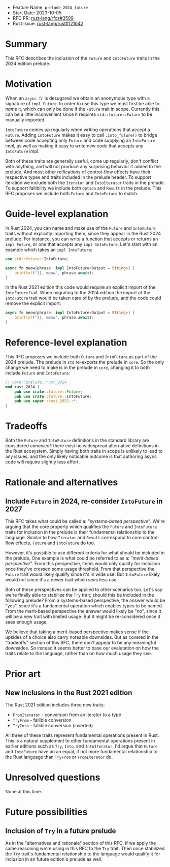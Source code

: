- Feature Name:  `prelude_2024_future`
- Start Date:  2023-10-05
- RFC PR: [rust-lang/rfcs#3509](https://github.com/rust-lang/rfcs/pull/3509)
- Rust Issue: [rust-lang/rust#121042](https://github.com/rust-lang/rust/issues/121042)

# Summary
[summary]: #summary

This RFC describes the inclusion of the `Future` and `IntoFuture` traits in the 2024 edition prelude.

# Motivation
[motivation]: #motivation

When an `async fn` is desugared we obtain an anonymous type with a signature of `impl Future`. In order to use this type we must first be able to _name_ it, which can only be done if the  `Future` trait in scope. Currently this can be a little inconvenient since it requires `std::future::Future` to be manually imported.

`IntoFuture` comes up regularly when writing operations that accept a `Future`. Adding `IntoFuture` makes it easy to call `.into_future()` to bridge between code accepting only `Future` and code supplying an `IntoFuture` impl, as well as making it easy to write new code that accepts any `IntoFuture` impl.

Both of these traits are generally useful, come up regularly, don't conflict with anything, and will not produce any surprising behavior if added to the prelude. And most other reifications of control-flow effects have their respective types and traits included in the prelude header. To support iteration we include both the `Iterator` and `IntoIterator` traits in the prelude. To support fallibility we include both `Option` and `Result` in the prelude. This RFC proposes we include both `Future` and `IntoFuture` to match.

# Guide-level explanation
[guide-level-explanation]: #guide-level-explanation

In Rust 2024, you can name and make use of the `Future` and `IntoFuture` traits without explicitly importing them, since they appear in the Rust 2024 prelude. For instance, you can write a function that accepts or returns an `impl Future`, or one that accepts any `impl IntoFuture`. Let's start with an example which takes an `impl IntoFuture`:

```rust
use std::future::IntoFuture;

async fn meow(phrase: impl IntoFuture<Output = String>) {
    println!("{}, meow", phrase.await);
}
```

In the Rust 2021 edition this code would require an explicit import of the `IntoFuture` trait. When migrating to the 2024 edition the import of the `IntoFuture` trait would be taken care of by the prelude, and the code could remove the explicit import:

```rust
async fn meow(phrase: impl IntoFuture<Output = String>) {
    println!("{}, meow", phrase.await);
}
```

# Reference-level explanation
[reference-level-explanation]: #reference-level-explanation

This RFC proposes we include both `Future` and `IntoFuture` as part of the 2024 prelude. The prelude in `std` re-exports the prelude in `core`. So the only change we need to make is in the prelude in `core`, changing it to both include `Future` and `IntoFuture`:

```rust
// core::prelude::rust_2024
mod rust_2024 {
    pub use crate::future::Future;
    pub use crate::future::IntoFuture;
    pub use super::rust_2021::*; 
}
```

# Tradeoffs
[tradeoffs]: #tradeoffs

Both the `Future` and `IntoFuture` definitions in the standard library are considered _canonical_: there exist no widespread alternative definitions in the Rust ecosystem. Simply having both traits in scope is unlikely to lead to any issues, and the only likely noticable outcome is that authoring async code will require slightly less effort.

# Rationale and alternatives
[rationale-and-alternatives]: #rationale-and-alternatives

## Include `Future` in 2024, re-consider `IntoFuture` in 2027

This RFC takes what could be called a: _"systems-based perspective"_. We're arguing that the core property which qualifies the `Future` and `IntoFuture` traits for inclusion in the prelude is their fundamental relationship to the language. Similar to how `Iterator` and `Result` correspond to core control-flow effects, `Future` and `IntoFuture` do too.

However, it's possible to use different criteria for what should be included in the prelude. One example is what could be referred to as a: _"merit-based perspective"_. From this perspective, items would only qualify for inclusion once they've crossed some usage threshold. From that perspective the `Future` trait would likely qualify since it's in wide use. But `IntoFuture` likely would not since it's a newer trait which sees less use.

Both of these perspectives can be applied to other scenarios too. Let's say we're finally able to stabilize the `Try` trait; should this be included in the following prelude? From a systems-based perspective, the answer would be "yes", since it's a fundamental operation which enables types to be named. From the merit-based perspective the answer would likely be "no", since it will be a new trait with limited usage. But it might be re-considered once it sees enough usage.

We believe that taking a merit-based perspective makes sense if the upsides of a choice also carry noteable downsides. But as covered in the "tradeoffs" section of this RFC, there don't appear to be any meaningful downsides. So instead it seems better to base our evalutation on how the traits relate to the language, rather than on how much usage they see.

# Prior art
[prior-art]: #prior-art

## New inclusions in the Rust 2021 edition

The Rust 2021 edition includes three new traits:

- `FromIterator` - conversion from an iterator to a type
- `TryFrom` - fallible conversion
- `TryInto` - fallible conversion (inverted)

All three of these traits represent fundamental operations present in Rust. This is a natural supplement to other fundamental operations present in earlier editions such as `Try`, `Into`, and `IntoIterator`. I'd argue that `Future` and `IntoFuture` have an an equal, if not more fundamental relationship to the Rust language than `TryFrom` or `FromIterator` do.

# Unresolved questions
[unresolved-questions]: #unresolved-questions

None at this time.

# Future possibilities
[future-possibilities]: #future-possibilities

## Inclusion of `Try` in a future prelude

As  in the "alternatives and rationale" section of this RFC, if we apply the same reasoning we're using in this RFC to the `Try` trait. Then once stabilized the `Try` trait's fundamental relationship to the language would qualify it for inclusion in an future edition's prelude as well.
